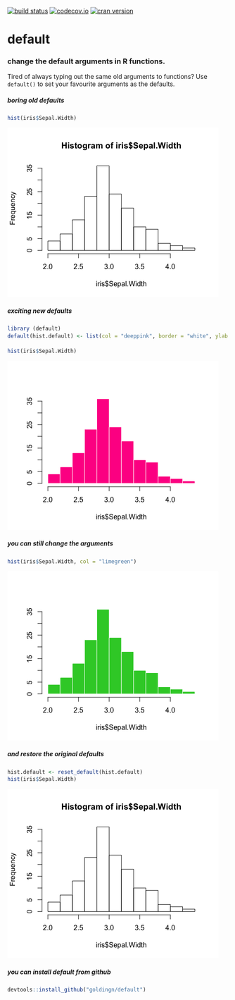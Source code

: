 [![build status](https://travis-ci.org/goldingn/defaults.svg?branch=master)](https://travis-ci.org/goldingn/defaults) [![codecov.io](https://codecov.io/github/goldingn/defaults/coverage.svg?branch=master)](https://codecov.io/github/goldingn/defaults?branch=master) [![cran version](http://www.r-pkg.org/badges/version/defaults)](https://cran.rstudio.com/web/packages/defaults)

default
=======

### change the default arguments in R functions.

Tired of always typing out the same old arguments to functions? Use `default()` to set your favourite arguments as the defaults.

##### boring old defaults

``` r
hist(iris$Sepal.Width)
```

![](README_files/figure-markdown_github/boring-1.png)

##### exciting new defaults

``` r
library (default)
default(hist.default) <- list(col = "deeppink", border = "white", ylab = "", main = "")

hist(iris$Sepal.Width)
```

![](README_files/figure-markdown_github/exciting-1.png)

##### you can still change the arguments

``` r
hist(iris$Sepal.Width, col = "limegreen")
```

![](README_files/figure-markdown_github/change-1.png)

##### and restore the original defaults

``` r
hist.default <- reset_default(hist.default)
hist(iris$Sepal.Width)
```

![](README_files/figure-markdown_github/restore-1.png)

##### you can install default from github

``` r
devtools::install_github("goldingn/default")
```
